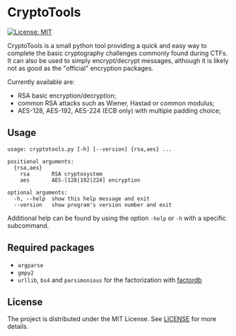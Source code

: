 # CryptoTools
[![License: MIT](https://img.shields.io/badge/License-MIT-yellow.svg)](https://opensource.org/licenses/MIT)

CryptoTools is a small python tool providing a quick and easy way to complete the basic cryptography challenges commonly found during CTFs.
It can also be used to simply encrypt/decrypt messages, although it is likely not as good as the "official" encryption packages.

Currently available are:
* RSA basic encryption/decryption;
* common RSA attacks such as Wiener, Hastad or common modulus;
* AES-128, AES-192, AES-224 (ECB only) with multiple padding choice;


Usage
-----
    usage: cryptotools.py [-h] [--version] {rsa,aes} ...

    positional arguments:
      {rsa,aes}
        rsa       RSA cryptosystem
        aes       AES-[128|192|224] encryption

    optional arguments:
      -h, --help  show this help message and exit
      --version   show program's version number and exit

Additional help can be found by using the option `-help` or `-h` with a specific subcommand.


Required packages
-----------------
- `argparse`
- `gmpy2`
- `urllib`, `bs4` and `parsimonious` for the factorization with [factordb](http://factordb.com/)


License
-------
The project is distributed under the MIT License. See [LICENSE](https://github.com/ValEhk/RSActf/blob/master/LICENSE) for more details.
